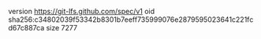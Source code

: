 version https://git-lfs.github.com/spec/v1
oid sha256:c34802039f53342b8301b7eeff735999076e2879595023641c221fcd67c887ca
size 7277
